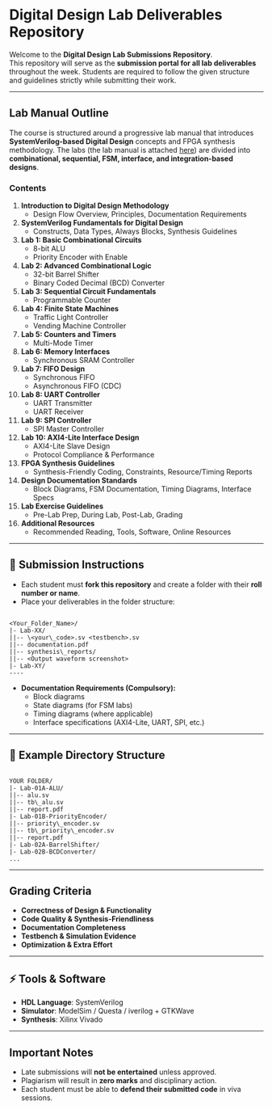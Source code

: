 # Digital Design Lab Deliverables Repository

Welcome to the **Digital Design Lab Submissions Repository**.  
This repository will serve as the **submission portal for all lab deliverables** throughout the week. Students are required to follow the given structure and guidelines strictly while submitting their work.  

---

## Lab Manual Outline

The course is structured around a progressive lab manual that introduces **SystemVerilog-based Digital Design** concepts and FPGA synthesis methodology. The labs (the lab manual is attached [here]([url](https://docs.google.com/document/d/1OXFfLt3pLThsZbMhK5p9150xLZNFo4R9T_oMhC6NobY/edit?usp=sharing))) are divided into **combinational, sequential, FSM, interface, and integration-based designs**.  

### Contents
1. **Introduction to Digital Design Methodology**
   - Design Flow Overview, Principles, Documentation Requirements
2. **SystemVerilog Fundamentals for Digital Design**
   - Constructs, Data Types, Always Blocks, Synthesis Guidelines
3. **Lab 1: Basic Combinational Circuits**
   - 8-bit ALU  
   - Priority Encoder with Enable
4. **Lab 2: Advanced Combinational Logic**
   - 32-bit Barrel Shifter  
   - Binary Coded Decimal (BCD) Converter
5. **Lab 3: Sequential Circuit Fundamentals**
   - Programmable Counter
6. **Lab 4: Finite State Machines**
   - Traffic Light Controller  
   - Vending Machine Controller
7. **Lab 5: Counters and Timers**
   - Multi-Mode Timer
8. **Lab 6: Memory Interfaces**
   - Synchronous SRAM Controller
9. **Lab 7: FIFO Design**
   - Synchronous FIFO  
   - Asynchronous FIFO (CDC)
10. **Lab 8: UART Controller**
    - UART Transmitter  
    - UART Receiver
11. **Lab 9: SPI Controller**
    - SPI Master Controller
12. **Lab 10: AXI4-Lite Interface Design**
    - AXI4-Lite Slave Design  
    - Protocol Compliance & Performance
13. **FPGA Synthesis Guidelines**
    - Synthesis-Friendly Coding, Constraints, Resource/Timing Reports
14. **Design Documentation Standards**
    - Block Diagrams, FSM Documentation, Timing Diagrams, Interface Specs
15. **Lab Exercise Guidelines**
    - Pre-Lab Prep, During Lab, Post-Lab, Grading
16. **Additional Resources**
    - Recommended Reading, Tools, Software, Online Resources

---

## 📝 Submission Instructions

- Each student must **fork this repository** and create a folder with their **roll number or name**.  
- Place your deliverables in the folder structure:

```

<Your_Folder_Name>/
|- Lab-XX/
||-- \<your\_code>.sv <testbench>.sv
||-- documentation.pdf
||-- synthesis\_reports/
||-- <Output waveform screenshot>
|- Lab-XY/
----

```

- **Documentation Requirements (Compulsory):**
  - Block diagrams
  - State diagrams (for FSM labs)
  - Timing diagrams (where applicable)
  - Interface specifications (AXI4-Lite, UART, SPI, etc.)
---

## 📂 Example Directory Structure

```

YOUR FOLDER/
|- Lab-01A-ALU/
||-- alu.sv
||-- tb\_alu.sv
||-- report.pdf
|- Lab-01B-PriorityEncoder/
||-- priority\_encoder.sv
||-- tb\_priority\_encoder.sv
||-- report.pdf
|- Lab-02A-BarrelShifter/
|- Lab-02B-BCDConverter/
...

```

---

## Grading Criteria

- **Correctness of Design & Functionality**
- **Code Quality & Synthesis-Friendliness**
- **Documentation Completeness**
- **Testbench & Simulation Evidence**
- **Optimization & Extra Effort**

---

## ⚡ Tools & Software

- **HDL Language**: SystemVerilog  
- **Simulator**: ModelSim / Questa / iverilog + GTKWave  
- **Synthesis**: Xilinx Vivado  

---

## Important Notes

- Late submissions will **not be entertained** unless approved.  
- Plagiarism will result in **zero marks** and disciplinary action.  
- Each student must be able to **defend their submitted code** in viva sessions.  